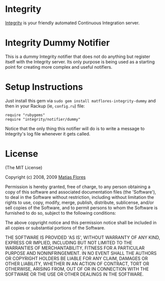 Integrity
=========

[Integrity][] is your friendly automated Continuous Integration server.

Integrity Dummy Notifier
========================

This is a dummy Integrity notifier that does not do anything but register itself with the Integrity server. Its only purpose is being used as a starting point for creating more complex and useful notifiers.

Setup Instructions
==================

Just install this gem via `sudo gem install matflores-integrity-dummy` and then in your
Rackup (ie, `config.ru`) file:

    require "rubygems"
    require "integrity/notifier/dummy"

Notice that the only thing this notifier will do is to write a message to Integrity's log file whenever it gets called.

License
=======

(The MIT License)

Copyright (c) 2008, 2009 [Matías Flores][matflores]

Permission is hereby granted, free of charge, to any person obtaining
a copy of this software and associated documentation files (the
'Software'), to deal in the Software without restriction, including
without limitation the rights to use, copy, modify, merge, publish,
distribute, sublicense, and/or sell copies of the Software, and to
permit persons to whom the Software is furnished to do so, subject to
the following conditions:

The above copyright notice and this permission notice shall be
included in all copies or substantial portions of the Software.

THE SOFTWARE IS PROVIDED 'AS IS', WITHOUT WARRANTY OF ANY KIND,
EXPRESS OR IMPLIED, INCLUDING BUT NOT LIMITED TO THE WARRANTIES OF
MERCHANTABILITY, FITNESS FOR A PARTICULAR PURPOSE AND NONINFRINGEMENT.
IN NO EVENT SHALL THE AUTHORS OR COPYRIGHT HOLDERS BE LIABLE FOR ANY
CLAIM, DAMAGES OR OTHER LIABILITY, WHETHER IN AN ACTION OF CONTRACT,
TORT OR OTHERWISE, ARISING FROM, OUT OF OR IN CONNECTION WITH THE
SOFTWARE OR THE USE OR OTHER DEALINGS IN THE SOFTWARE.

[Integrity]: http://integrityapp.com
[matflores]: http://matflores.com

